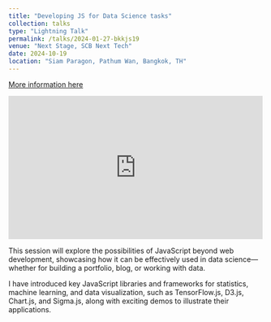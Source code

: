 ```yaml
---
title: "Developing JS for Data Science tasks"
collection: talks
type: "Lightning Talk"
permalink: /talks/2024-01-27-bkkjs19
venue: "Next Stage, SCB Next Tech"
date: 2024-10-19
location: "Siam Paragon, Pathum Wan, Bangkok, TH"
---
```


[More information here](https://www.linkedin.com/posts/boatchrnthn_it-was-an-incredible-journey-for-me-on-hosting-activity-7255437416335892482-F0h5?utm_source=social_share_sheet&utm_medium=member_desktop_web)

<iframe width="501" height="282" src="https://www.youtube.com/embed/HiChHH_MhQI?list=PLTuz2sLvbRpy3Gp7EXD8Vqz6vCMBdNF0N" title="Developing JS for Data Science tasks by Charunthon Limseelo" frameborder="0" allow="accelerometer; autoplay; clipboard-write; encrypted-media; gyroscope; picture-in-picture; web-share" referrerpolicy="strict-origin-when-cross-origin" allowfullscreen></iframe>

<br/>

This session will explore the possibilities of JavaScript beyond web development, showcasing how it can be effectively used in data science—whether for building a portfolio, blog, or working with data.

I have introduced key JavaScript libraries and frameworks for statistics, machine learning, and data visualization, such as TensorFlow.js, D3.js, Chart.js, and Sigma.js, along with exciting demos to illustrate their applications.